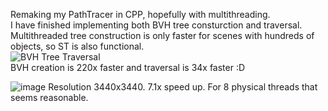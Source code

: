 Remaking my PathTracer in CPP, hopefully with multithreading.  
I have finished implementing both BVH tree consturction and traversal. Multithreaded tree construction is only faster for scenes with hundreds of objects, so ST is also functional.  
![BVH Tree Traversal](https://github.com/user-attachments/assets/e06606b0-830a-4ddc-aae1-cfbb3a9738b1)  
BVH creation is 220x faster and traversal is 34x faster :D

![image](https://github.com/user-attachments/assets/5cf3b88a-d116-4c41-ab02-28f2350935b9)
Resolution 3440x3440. 7.1x speed up. For 8 physical threads that seems reasonable.
